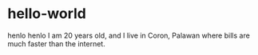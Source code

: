 # hello-world
henlo henlo
I am 20 years old, and I live in Coron, Palawan where bills are much faster than the internet.
